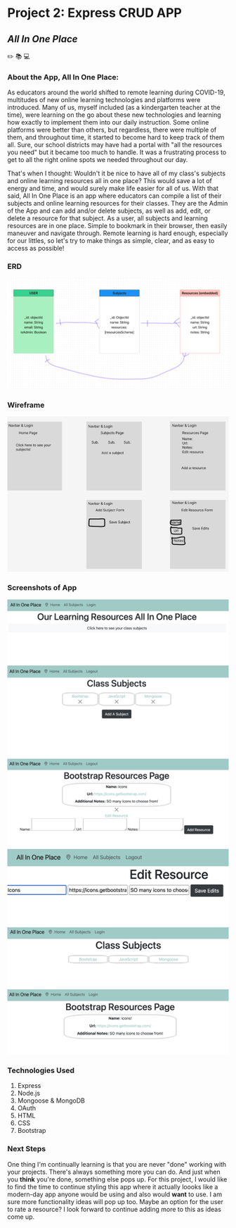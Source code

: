 # Project 2: Express CRUD APP
## *All In One Place*
:pencil2: :books: :computer:

### About the App, All In One Place:
As educators around the world shifted to remote learning during COVID-19, multitudes of new online learning technologies and platforms were introduced. Many of us, myself included (as a kindergarten teacher at the time), were learning on the go about these new technologies and learning how exactly to implement them into our daily instruction. Some online platforms were better than others, but regardless, there were multiple of them, and throughout time, it started to become hard to keep track of them all. Sure, our school districts may have had a portal with "all the resources you need" but it became too much to handle. It was a frustrating process to get to all the right online spots we needed throughout our day.

That's when I thought: Wouldn't it be nice to have all of my class's subjects and online learning resources all in one place? This would save a lot of energy and time, and would surely make life easier for all of us. With that said, All In One Place is an app where educators can compile a list of their subjects and online learning resources for their classes. They are the Admin of the App and can add and/or delete subjects, as well as add, edit, or delete a resource for that subject. As a user, all subjects and learning resources are in one place. Simple to bookmark in their browser, then easily maneuver and navigate through. Remote learning is hard enough, especially for our littles, so let's try to make things as simple, clear, and as easy to access as possible!

### ERD
![ERD](images/ERD.png "ERD")

### Wireframe
![wireframe](images/wireframe.png "Wireframe")

### Screenshots of App
![homepage](images/homePage.png "Home Page")
![subjects page admin view](images/subjectsAdminView.png "Subjects Page as Admin")
![resources page admin view](images/addResourceAdminView.png "Resource Page as Admin")
![edit form admin view](images/editForm.png "Edit resource as Admin")
![subjects Page as user](images/subjectShowPage.png "Subjects Show Page as User")
![resource page as user](images/userResourcePage.png "Resource page as User")

### Technologies Used
1. Express
2. Node.js
3. Mongoose & MongoDB
4. OAuth
5. HTML
6. CSS
7. Bootstrap

### Next Steps
One thing I'm continually learning is that you are never "done" working with your projects. There's always something more you can do. And just when you **think** you're done, something else pops up. For this project, I would like to find the time to continue styling this app where it actually loooks like a modern-day app anyone would be using and also would **want** to use. I am sure more functionality ideas will pop up too. Maybe an option for the user to rate a resource? I look forward to continue adding more to this as ideas come up.